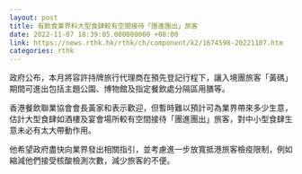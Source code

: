 ```yaml
---
layout: post
title: 有飲食業界料大型食肆較有空間接待「團進團出」旅客
date: 2022-11-07 18:39:05.000000000 +08:00
link: https://news.rthk.hk/rthk/ch/component/k2/1674598-20221107.htm
categories: rthk
---
```


政府公布，本月將容許持牌旅行代理商在預先登記行程下，讓入境團旅客「黃碼」期間可進出包括主題公園、博物館及指定餐飲處分隔區用膳等。

香港餐飲聯業協會會長黃家和表示歡迎，但暫時難以預計可為業界帶來多少生意，估計大型食肆如酒樓及宴會場所較有空間接待「團進團出」旅客，對中小型食肆生意未必有太大帶動作用。

他希望政府盡快向業界發出相關指引，並考慮進一步放寬抵港旅客檢疫限制，例如縮減他們接受核酸檢測次數，減少旅客的不便。
